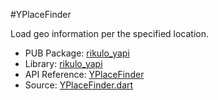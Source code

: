 #YPlaceFinder

Load geo information per the specified location.

* PUB Package: [rikulo_yapi](http://pub.dartlang.org/packages/rikulo_yapi)
* Library: [rikulo_yapi](yapi:)
* API Reference: [YPlaceFinder](yapi:yapi)
* Source: [YPlaceFinder.dart](source:yapi:lib/src)
